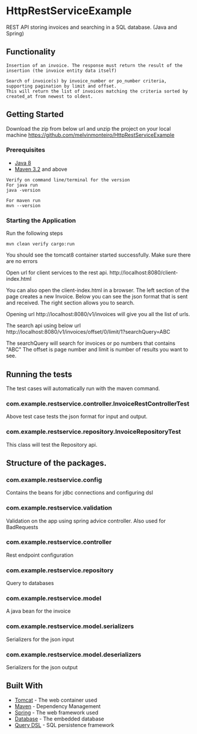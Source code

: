 # HttpRestServiceExample

REST API storing invoices and searching in a SQL database. (Java and Spring)

## Functionality
```
Insertion of an invoice. The response must return the result of the insertion (the invoice entity data itself)
```

```
Search of invoice(s) by invoice_number or po_number criteria, supporting pagination by limit and offset. 
This will return the list of invoices matching the criteria sorted by created_at from newest to oldest.
```

## Getting Started

Download the zip from below url and unzip the project on your local machine
https://github.com/melvinmonteiro/HttpRestServiceExample

### Prerequisites
* [Java 8](http://www.oracle.com/technetwork/java/javase/downloads/jre8-downloads-2133155.html)
* [Maven 3.2](https://maven.apache.org/download.cgi) and above

```
Verify on command line/terminal for the version
For java run 
java -version

For maven run
mvn --version
```

### Starting the Application

Run the following steps
```
mvn clean verify cargo:run
```
You should see the tomcat8 container started successfully.
Make sure there are no errors 

Open url for client services to the rest api.
http://localhost:8080/client-index.html

You can also open the client-index.html in a browser.
The left section of the page creates a new Invoice. Below you can see the json format that is sent and received.
The right section allows you to search. 

Opening url
http://localhost:8080/v1/invoices
will give you all the list of urls.

The search api using below url 
http://localhost:8080/v1/invoices/offset/0/limit/1?searchQuery=ABC

The searchQuery will search for invoices or po numbers that contains "ABC"
The offset is page number and limit is number of results you want to see.

## Running the tests

The test cases will automatically run with the maven command.

### com.example.restservice.controller.InvoiceRestControllerTest
Above test case tests the json format for input and output.

### com.example.restservice.repository.InvoiceRepositoryTest
This class will test the Repository api.

## Structure of the packages.

### com.example.restservice.config
Contains the beans for jdbc connections and configuring dsl
### com.example.restservice.validation
Validation on the app using spring advice controller. Also used for BadRequests
### com.example.restservice.controller
Rest endpoint configuration
### com.example.restservice.repository
Query to databases 
### com.example.restservice.model
A java bean for the invoice 
### com.example.restservice.model.serializers
Serializers for the json input
### com.example.restservice.model.deserializers
Serializers for the json output

## Built With

* [Tomcat](https://tomcat.apache.org) - The web container used
* [Maven](https://maven.apache.org/) - Dependency Management
* [Spring](https://projects.spring.io/spring-framework/)  - The web framework used
* [Database](http://www.h2database.com/html/main.html) - The embedded database
* [Query DSL](http://www.querydsl.com/) - SQL persistence framework
